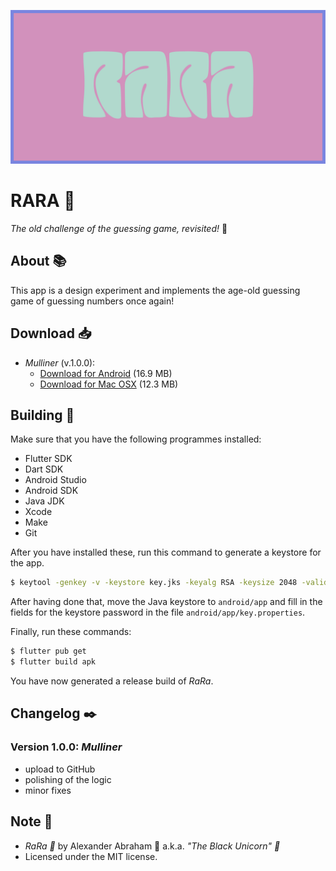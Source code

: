 <p align="center">
 <img src="https://github.com/iamtheblackunicorn/rara/raw/main/assets/images/banner.png"/>
</p>

# RARA :rainbow:

*The old challenge of the guessing game, revisited!* :rainbow:

## About :books:

This app is a design experiment and implements the age-old guessing game of guessing numbers once again!

## Download :inbox_tray:

- *Mulliner* (v.1.0.0):
  - [Download for Android](https://github.com/iamtheblackunicorn/rara/releases/download/v.1.0.0/RaRa-v1.0.0-Mulliner-Release.apk) (16.9 MB)
  - [Download for Mac OSX](https://github.com/iamtheblackunicorn/rara/releases/download/v.1.0.0/RaRa-v1.0.0-Mulliner-Release.app.zip) (12.3 MB)

## Building :hammer:

Make sure that you have the following programmes installed:

- Flutter SDK
- Dart SDK
- Android Studio
- Android SDK
- Java JDK
- Xcode
- Make
- Git

After you have installed these, run this command to generate a keystore for the app.

```bash
$ keytool -genkey -v -keystore key.jks -keyalg RSA -keysize 2048 -validity 10000 -alias key
```

After having done that, move the Java keystore to `android/app` and fill in the fields for the keystore password in the file `android/app/key.properties`.

Finally, run these commands:

```bash
$ flutter pub get
$ flutter build apk
```

You have now generated a release build of *RaRa*.

## Changelog :black_nib:

### Version 1.0.0: ***Mulliner***

- upload to GitHub
- polishing of the logic
- minor fixes

## Note :scroll:

- *RaRa :rainbow:* by Alexander Abraham :black_heart: a.k.a. *"The Black Unicorn" :unicorn:*
- Licensed under the MIT license.
